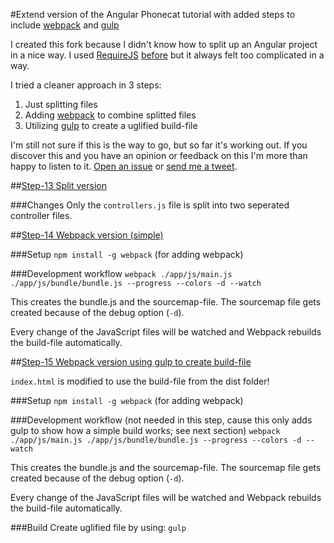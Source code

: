#Extend version of the Angular Phonecat tutorial with added steps to include [webpack](http://webpack.github.io) and [gulp](http://gulpjs.com)

I created this fork because I didn't know how to split up an Angular project in a nice way. I used [RequireJS](http://requirejs.org) [before](https://twitter.com/escapedcat/status/433160981426880512) but it always felt too complicated in a way.

I tried a cleaner approach in 3 steps:

1. Just splitting files
2. Adding [webpack](http://webpack.github.io) to combine splitted files
3. Utilizing [gulp](http://gulpjs.com) to create a uglified build-file

I'm still not sure if this is the way to go, but so far it's working out. If you discover this and you have an opinion or feedback on this I'm more than happy to listen to it. [Open an issue](https://github.com/escapedcat/angular-phonecat-webpack-gulp/issues/new) or [send me a tweet](https://twitter.com/escapedcat).




##[Step-13 Split version](https://github.com/escapedcat/angular-phonecat-webpack-gulp/tree/step-13)

###Changes
Only the `controllers.js` file is split into two seperated controller files.



##[Step-14 Webpack version (simple)](https://github.com/escapedcat/angular-phonecat-webpack-gulp/tree/step-14)

###Setup
`npm install -g webpack` (for adding webpack)

###Development workflow
`webpack ./app/js/main.js ./app/js/bundle/bundle.js --progress --colors -d --watch`

This creates the bundle.js and the sourcemap-file.
The sourcemap file gets created because of the debug option (`-d`).

Every change of the JavaScript files will be watched and Webpack rebuilds the build-file automatically.



##[Step-15 Webpack version using gulp to create build-file](https://github.com/escapedcat/angular-phonecat-webpack-gulp/tree/step-15)

`index.html` is modified to use the build-file from the dist folder!

###Setup
`npm install -g webpack` (for adding webpack)

###Development workflow (not needed in this step, cause this only adds gulp to show how a simple build works; see next section)
`webpack ./app/js/main.js ./app/js/bundle/bundle.js --progress --colors -d --watch`

This creates the bundle.js and the sourcemap-file.
The sourcemap file gets created because of the debug option (`-d`).

Every change of the JavaScript files will be watched and Webpack rebuilds the build-file automatically.

###Build
Create uglified file by using: `gulp`